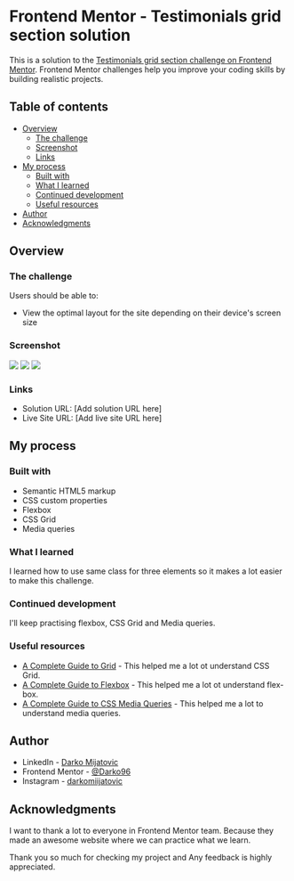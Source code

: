 # Frontend Mentor - Testimonials grid section solution

This is a solution to the [Testimonials grid section challenge on Frontend Mentor](https://www.frontendmentor.io/challenges/testimonials-grid-section-Nnw6J7Un7). Frontend Mentor challenges help you improve your coding skills by building realistic projects.

## Table of contents

- [Overview](#overview)
  - [The challenge](#the-challenge)
  - [Screenshot](#screenshot)
  - [Links](#links)
- [My process](#my-process)
  - [Built with](#built-with)
  - [What I learned](#what-i-learned)
  - [Continued development](#continued-development)
  - [Useful resources](#useful-resources)
- [Author](#author)
- [Acknowledgments](#acknowledgments)

## Overview

### The challenge

Users should be able to:

- View the optimal layout for the site depending on their device's screen size

### Screenshot

![](images/screenshot-1.png)
![](images/screenshot-2.png)
![](images/screenshot-3.png)

### Links

- Solution URL: [Add solution URL here]
- Live Site URL: [Add live site URL here]

## My process

### Built with

- Semantic HTML5 markup
- CSS custom properties
- Flexbox
- CSS Grid
- Media queries

### What I learned

I learned how to use same class for three elements so it makes a lot easier to make this challenge.

### Continued development

I'll keep practising flexbox, CSS Grid and Media queries.

### Useful resources

- [A Complete Guide to Grid](https://css-tricks.com/snippets/css/complete-guide-grid/) - This helped me a lot ot understand CSS Grid.
- [A Complete Guide to Flexbox](https://css-tricks.com/snippets/css/a-guide-to-flexbox/) - This helped me a lot ot understand flex-box.
- [A Complete Guide to CSS Media Queries](https://css-tricks.com/a-complete-guide-to-css-media-queries/) - This helped me a lot to understand media queries.

## Author

- LinkedIn - [Darko Mijatovic](https://www.linkedin.com/in/darko-mijatovic-512384231/)
- Frontend Mentor - [@Darko96](https://www.frontendmentor.io/profile/Darko96)
- Instagram - [darkomiijatovic](https://www.instagram.com/darkomiijatovic/)

## Acknowledgments

I want to thank a lot to everyone in Frontend Mentor team. Because they made an awesome website where we can practice what we learn.

Thank you so much for checking my project and Any feedback is highly appreciated.
